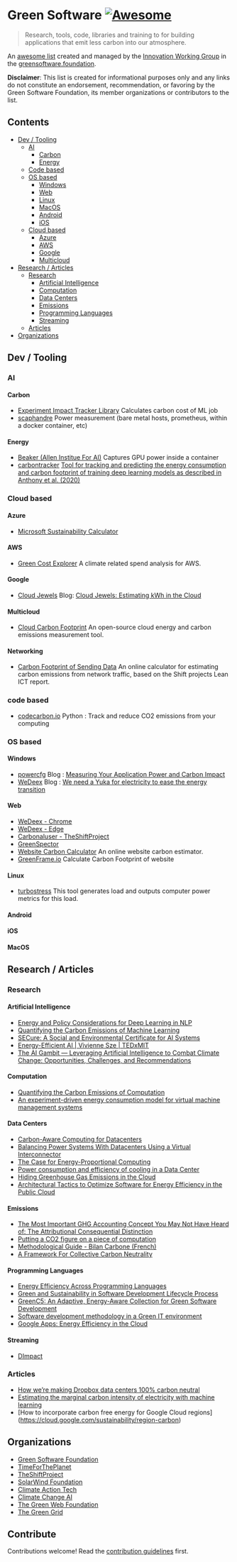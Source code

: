 # Green Software [![Awesome](https://awesome.re/badge.svg)](https://awesome.re)

> Research, tools, code, libraries and training to for building applications that emit less carbon into our atmosphere.

An [awesome list](https://awesome.re) created and managed by the [Innovation Working Group](https://github.com/Green-Software-Foundation/innovation_wg) in the [greensoftware.foundation](https://greensoftware.foundation).

**Disclaimer**: This list is created for informational purposes only and any links do not constitute an endorsement, recommendation, or favoring by the Green Software Foundation, its member organizations or contributors to the list.

## Contents

- [Dev / Tooling](#dev--tooling)
    - [AI](#ai)
        - [Carbon](#carbon)
        - [Energy](#energy)
    - [Code based](#code-based)
    - [OS based](#os-based)
        - [Windows](#windows)
        - [Web](#web)
        - [Linux](#linux)
        - [MacOS](#macos)
        - [Android](#android)
        - [iOS](#ios)
    - [Cloud based](#cloud-based)
        - [Azure](#azure)
        - [AWS](#aws)
        - [Google](#google)
        - [Multicloud](#multicloud)
- [Research / Articles](#research--articles)
    - [Research](#research)
        - [Artificial Intelligence](#artificial-intelligence)
        - [Computation](#computation)
        - [Data Centers](#data-centers)
        - [Emissions](#emissions)
        - [Programming Languages](#programming-languages)
        - [Streaming](#streaming)  
    - [Articles](#articles)
- [Organizations](#organizations)

## Dev / Tooling

### AI

#### Carbon
- [Experiment Impact Tracker Library](https://github.com/Breakend/experiment-impact-tracker) Calculates carbon cost of ML job
- [scaphandre](https://github.com/hubblo-org/scaphandre) Power measurement (bare metal hosts, prometheus, within a docker container, etc)

#### Energy
- [Beaker (Allen Institue For AI)](https://beaker.org) Captures GPU power inside a container
- [carbontracker](https://github.com/lfwa/carbontracker) [Tool for tracking and predicting the energy consumption and carbon footprint of training deep learning models as described in Anthony et al. (2020)](https://arxiv.org/abs/2007.03051)

### Cloud based

#### Azure
- [Microsoft Sustainability Calculator](https://appsource.microsoft.com/en-us/product/power-bi/coi-sustainability.sustainability_dashboard)

#### AWS
- [Green Cost Explorer](https://github.com/thegreenwebfoundation/green-cost-explorer) A climate related spend analysis for AWS.

#### Google
- [Cloud Jewels](https://github.com/etsy/cloud-jewels)
  Blog: [Cloud Jewels: Estimating kWh in the Cloud](https://codeascraft.com/2020/04/23/cloud-jewels-estimating-kwh-in-the-cloud/)

#### Multicloud
- [Cloud Carbon Footprint](https://www.cloudcarbonfootprint.org/) An open-source cloud energy and carbon emissions measurement tool.

#### Networking
- [Carbon Footprint of Sending Data](https://observablehq.com/@mrchrisadams/carbon-footprint-of-sending-data-around) An online calculator for estimating carbon emissions from network traffic, based on the Shift projects Lean ICT report.

### code based
- [codecarbon.io](http://codecarbon.io/) Python : Track and reduce CO2 emissions from your computing

### OS based

#### Windows

- [powercfg](https://docs.microsoft.com/en-us/windows-hardware/design/device-experiences/powercfg-command-line-options) 
    Blog : [Measuring Your Application Power and Carbon Impact](https://devblogs.microsoft.com/sustainable-software/measuring-your-application-power-and-carbon-impact-part-1/)
- [WeDeex](https://github.com/Wedeex-DevTeam/WedeexApp)
    Blog : [We need a Yuka for electricity to ease the energy transition](https://devblogs.microsoft.com/sustainable-software/we-need-a-yuka-for-electricity-to-ease-the-energy-transition/)

#### Web
- [WeDeex - Chrome](https://chrome.google.com/webstore/detail/wedeex/ojlagggckhpedblhemgjhecbggnibale)
- [WeDeex - Edge](https://microsoftedge.microsoft.com/addons/detail/wedeex/jbocoolinibenmobjadejejdbanalfee)
- [Carbonaluser - TheShiftProject](https://chrome.google.com/webstore/detail/carbonalyser/oblfkaonopplpldppkjdhnlcmkhgbcok)
- [GreenSpector](http://mobile-efficiency-index.com/en/) 
- [Website Carbon Calculator](https://www.websitecarbon.com/) An online website carbon estimator. 
- [GreenFrame.io](https://greenframe.io/onePage) Calculate Carbon Footprint of website

#### Linux
- [turbostress](https://github.com/teads/turbostress) This tool generates load and outputs computer power metrics for this load.

#### Android

#### iOS

#### MacOS

## Research / Articles

### Research 

#### Artificial Intelligence
- [Energy and Policy Considerations for Deep Learning in NLP](https://arxiv.org/abs/1906.02243)
- [Quantifying the Carbon Emissions of Machine Learning](https://arxiv.org/abs/1910.09700)
- [SECure: A Social and Environmental Certificate for AI Systems](https://arxiv.org/abs/2006.06217)
- [Energy-Efficient AI | Vivienne Sze | TEDxMIT](https://www.youtube.com/watch?v=Y0XGSnRrWiU&ab_channel=TEDxTalks)
- [The AI Gambit — Leveraging Artificial Intelligence to Combat Climate Change: Opportunities, Challenges, and Recommendations](https://papers.ssrn.com/sol3/papers.cfm?abstract_id=3804983)

#### Computation
- [Quantifying the Carbon Emissions of Computation](https://arxiv.org/ftp/arxiv/papers/2007/2007.07610.pdf)
- [An experiment-driven energy consumption model for virtual machine management systems](https://hal.archives-ouvertes.fr/hal-01632962/document)

#### Data Centers
- [Carbon-Aware Computing for Datacenters](https://arxiv.org/abs/2106.11750)
- [Balancing Power Systems With Datacenters Using a Virtual Interconnector](https://ieeexplore.ieee.org/stamp/stamp.jsp?arnumber=7452537)
- [The Case for Energy-Proportional Computing](https://static.googleusercontent.com/media/research.google.com/en/us/pubs/archive/33387.pdf)
- [Power consumption and efficiency of cooling in a Data Center](https://ieeexplore.ieee.org/document/5697800)
- [Hiding Greenhouse Gas Emissions in the Cloud](https://www.nature.com/articles/s41558-020-0837-6)
- [Architectural Tactics to Optimize Software for Energy Efficiency in the Public Cloud](https://github.com/so-vos/thesis/blob/main/Thesis_Vos_2021.pdf)

#### Emissions
- [The Most Important GHG Accounting Concept You May Not Have Heard of: The Attributional Consequential Distinction](https://ghginstitute.org/2021/04/21/the-most-important-ghg-accounting-concept-you-may-not-have-heard-of-the-attributional-consequential-distinction/)
- [Putting a CO2 figure on a piece of computation](https://ieeexplore.ieee.org/document/6128960)
- [Methodological Guide - Bilan Carbone (French)](https://www.associationbilancarbone.fr/wp-content/uploads/2018/03/bilan-carbone-v8-guide-methodologique-final.pdf)
- [A Framework For Collective Carbon Neutrality](https://www.carbone4.com/wp-content/uploads/2020/05/Carbone-4-NZI-Guidelines-Executive-Summary-april-2020.pdf)

#### Programming Languages
- [Energy Efficiency Across Programming Languages](https://greenlab.di.uminho.pt/wp-content/uploads/2017/10/sleFinal.pdf)
- [Green and Sustainability in Software Development Lifecycle Process](https://www.intechopen.com/chapters/69865)
- [GreenC5: An Adaptive, Energy-Aware Collection for Green Software Development](https://digitalcommons.du.edu/cgi/viewcontent.cgi?article=2122&context=etd)
- [Software development methodology in a Green IT environment](https://tel.archives-ouvertes.fr/tel-01724069/document)
- [Google Apps: Energy Efficiency in the Cloud](https://static.googleusercontent.com/media/www.google.com/en//green/pdf/google-apps.pdf)

#### Streaming
- [DImpact](https://dimpact.org)

### Articles
- [How we’re making Dropbox data centers 100% carbon neutral](https://dropbox.tech/infrastructure/making-dropbox-data-centers-carbon-neutral)
- [Estimating the marginal carbon intensity of electricity with machine learning](https://www.tmrow.com/blog/marginal-carbon-intensity-of-electricity-with-machine-learning/)
- [How to incorporate carbon free energy for Google Cloud regions] (https://cloud.google.com/sustainability/region-carbon)

## Organizations
- [Green Software Foundation](https://greensoftware.foundation)
- [TimeForThePlanet](https://www.time-planet.com/fr)
- [TheShiftProject](https://theshiftproject.org/)
- [SolarWind Foundation](https://solarimpulse.com/)
- [Climate Action Tech ](https://climateaction.tech)
- [Climate Change AI](https://www.climatechange.ai/)
- [The Green Web Foundation](https://www.thegreenwebfoundation.org/)
- [The Green Grid](https://www.thegreengrid.org/)

## Contribute

Contributions welcome! Read the [contribution guidelines](contributing.md) first.

